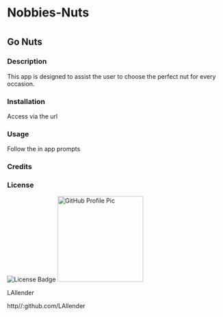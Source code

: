 
<h1>Nobbies-Nuts<h1>

<h2>Go Nuts</h2>

<h3>Description</h3>
<p>This app is designed to assist the user to choose the perfect nut for every occasion.</p>

<h3>Installation</h3> 
<p>Access via the url</p>
          
<h3>Usage</h3> 
<p>Follow the in app prompts</p>
          
<h3>Credits</h3>
<p></p>

<h3>License</h3> 
<img alt="License Badge" src="https://img.shields.io/badge/License-MIT-yellow.svg">

<img alt="GitHub Profile Pic" src="https://avatars.githubusercontent.com/u/83952257?v=4" width="200" height="200">

<p>LAllender</p> 
<p>http//:github.com/LAllender</p>
<h3></h3>
